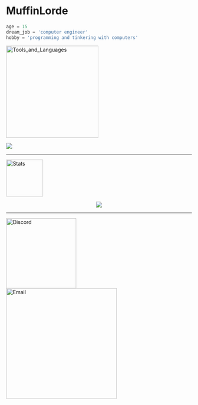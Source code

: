 # MuffinLorde
```python
age = 15
dream_job = 'computer engineer'
hobby = 'programming and tinkering with computers'
```

<img  width=250px alt="Tools_and_Languages" style="padding-right:10px;" src="https://img.shields.io/badge/Tools%20%26%20Languages%20-%20additional?style=for-the-badge&color=black"/>

<img  src = "https://skillicons.dev/icons?i=python,c,html,css,lua,js,git,github,vscode&theme=dark"><br>

---
<img width=100px alt="Stats" style="padding-right:10px;" src="https://img.shields.io/badge/Stats%20-%20additional?style=for-the-badge&color=black"/>
<p align="center">
  <img  src = "https://github-readme-stats.vercel.app/api?username=MuffinLorde&show_icons=true&theme=dark&line_height=27"> </br>
</p>


---

<img align="left" width=190px alt="Discord" style="padding-right:10px;" src="https://img.shields.io/badge/MuffinLord3-Discord?style=for-the-badge&logo=Discord&logoColor=white&color=black"/>
<img align="left" width=300px alt="Email" style="padding-right:10px;" src="https://img.shields.io/badge/lordemuffin%40gmail.com-Gmail?style=for-the-badge&logo=Gmail&logoColor=white&color=black"/>
